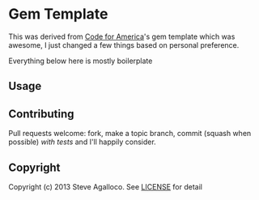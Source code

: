 # Gem Template

This was derived from [Code for America](http://codeforamerica.org/)'s gem template which was awesome, I just changed a few things based on personal preference.

Everything below here is mostly boilerplate

## Usage

## Contributing

Pull requests welcome: fork, make a topic branch, commit (squash when possible) *with tests* and I'll happily consider.

## Copyright

Copyright (c) 2013 Steve Agalloco. See [LICENSE](LICENSE.md) for detail
